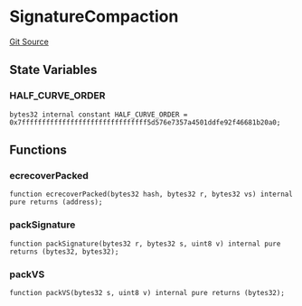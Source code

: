 # SignatureCompaction
[Git Source](https://github.com/Sabnock01/eigenlayer-contracts/blob/fa80db0202cf74fb2bae3ffc6aa6db988074a698/src/test/utils/SignatureCompaction.sol)


## State Variables
### HALF_CURVE_ORDER

```solidity
bytes32 internal constant HALF_CURVE_ORDER = 0x7fffffffffffffffffffffffffffffff5d576e7357a4501ddfe92f46681b20a0;
```


## Functions
### ecrecoverPacked


```solidity
function ecrecoverPacked(bytes32 hash, bytes32 r, bytes32 vs) internal pure returns (address);
```

### packSignature


```solidity
function packSignature(bytes32 r, bytes32 s, uint8 v) internal pure returns (bytes32, bytes32);
```

### packVS


```solidity
function packVS(bytes32 s, uint8 v) internal pure returns (bytes32);
```


